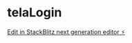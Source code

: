 # telaLogin

[Edit in StackBlitz next generation editor ⚡️](https://stackblitz.com/~/github.com/JeffersonBittar/telaLogin)